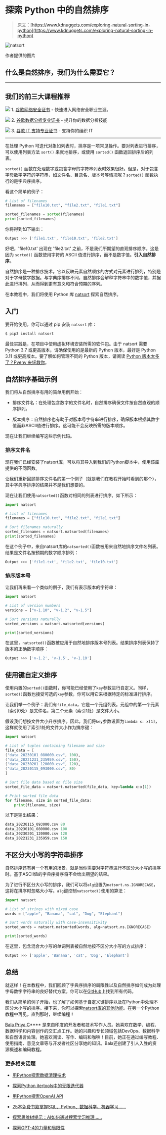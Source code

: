 # 探索 Python 中的自然排序

> 原文：[https://www.kdnuggets.com/exploring-natural-sorting-in-python](https://www.kdnuggets.com/exploring-natural-sorting-in-python)

![natsort](../Images/d6abe96d6dbba0e1997ba250e5355cd5.png)

作者提供的图片

## 什么是自然排序，我们为什么需要它？

* * *

## 我们的前三大课程推荐

![](../Images/0244c01ba9267c002ef39d4907e0b8fb.png) 1\. [谷歌网络安全证书](https://www.kdnuggets.com/google-cybersecurity) - 快速进入网络安全职业生涯。

![](../Images/e225c49c3c91745821c8c0368bf04711.png) 2\. [谷歌数据分析专业证书](https://www.kdnuggets.com/google-data-analytics) - 提升你的数据分析技能

![](../Images/0244c01ba9267c002ef39d4907e0b8fb.png) 3\. [谷歌 IT 支持专业证书](https://www.kdnuggets.com/google-itsupport) - 支持你的组织 IT

* * *

在处理 Python 可迭代对象如列表时，排序是一项常见操作。要对列表进行排序，可以使用列表方法 `sort()` 来就地排序，或使用 `sorted()` 函数返回排序后的列表。

`sorted()` 函数在处理数字或包含字母的字符串列表时效果很好。但是，对于包含字母数字字符的字符串，如文件名、目录名、版本号等情况呢？`sorted()` 函数执行的是字典序排序。

看这个简单的例子：

```py
# List of filenames
filenames = ["file10.txt", "file2.txt", "file1.txt"]

sorted_filenames = sorted(filenames)
print(sorted_filenames)
```

你将得到如下输出：

```py
Output >>> ['file1.txt', 'file10.txt', 'file2.txt'] 
```

好吧，'file10.txt' 出现在 'file2.txt' 之前，不是我们所期望的直观排序顺序。这是因为 `sorted()` 函数使用字符的 ASCII 值进行排序，而不是数字值。**引入自然排序**。

自然排序是一种排序技术，它以反映元素自然顺序的方式对元素进行排列，特别是对于字母数字数据。与字典序排序不同，自然排序会解释字符串中的数字值，并据此进行排列，从而得到更有意义和符合预期的序列。

在本教程中，我们将使用 Python 库 [natsort](https://pypi.org/project/natsort/) 探索自然排序。

## 入门

要开始使用，你可以通过 pip 安装 `natsort` 库：

```py
$ pip3 install natsort
```

最佳实践是，在项目中使用虚拟环境安装所需的软件包。由于 natsort 需要 Python 3.7 或更高版本，请确保使用的是最新的 Python 版本，最好是 Python 3.11 或更高版本。要了解如何管理不同的 Python 版本，请阅读 [Python 版本太多了？Pyenv 来拯救你](https://www.kdnuggets.com/too-many-python-versions-to-manage-pyenv-to-the-rescue)。

## 自然排序基础示例

我们将从自然排序有用的简单用例开始：

+   排序文件名：在处理包含数字的文件名时，自然排序确保文件按自然直观的顺序排列。

+   版本排序：自然排序也有助于对版本号字符串进行排序，确保版本根据其数字值而非ASCII值进行排序。这可能不会反映所需的版本顺序。

现在让我们继续编写这些示例代码。

### 排序文件名

现在我们已经安装了natsort库，可以将其导入到我们的Python脚本中，使用该库提供的不同函数。

让我们重新回顾排序文件名的第一个例子（就是我们在教程开始时看到的那个），其中字典序排序的结果并不是我们想要的。

现在让我们使用`natsorted()`函数对相同的列表进行排序，如下所示：

```py
import natsort

# List of filenames
filenames = ["file10.txt", "file2.txt", "file1.txt"]

# Sort filenames naturally
sorted_filenames = natsort.natsorted(filenames)
print(sorted_filenames)
```

在这个例子中，来自natsort库的`natsorted()`函数被用来自然地排序文件名列表。结果是文件名按预期的数字顺序排列：

```py
Output >>> ['file1.txt', 'file2.txt', 'file10.txt']
```

### 排序版本号

让我们再来看一个类似的例子，我们有表示版本的字符串：

```py
import natsort

# List of version numbers
versions = ["v-1.10", "v-1.2", "v-1.5"]

# Sort versions naturally
sorted_versions = natsort.natsorted(versions)

print(sorted_versions) 
```

在这里，`natsorted()`函数被应用于自然地排序版本号列表。结果排序列表保持了版本的正确数字顺序：

```py
Output >>> ['v-1.2', 'v-1.5', 'v-1.10']
```

## 使用键自定义排序

使用内置的`sorted()`函数时，你可能已经使用了`key`参数进行自定义。同样，`sorted()`函数也接受可选的`key`参数，你可以用它来根据特定的标准进行排序。

让我们举一个例子：我们有`file_data`，它是一个元组列表。元组中的第一个元素（索引0处）是文件名，第二个元素（索引1处）是文件大小。

假设我们想按文件大小升序排序。因此，我们将`key`参数设置为`lambda x: x[1]`，这样就使用了索引1处的文件大小作为排序键：

```py
import natsort

# List of tuples containing filename and size
file_data = [
("data_20230101_080000.csv", 100),
("data_20221231_235959.csv", 150),
("data_20230201_120000.csv", 120),
("data_20230115_093000.csv", 80)
]

# Sort file data based on file size
sorted_file_data = natsort.natsorted(file_data, key=lambda x:x[1])

# Print sorted file data
for filename, size in sorted_file_data:
    print(filename, size) 
```

以下是输出结果：

```py
data_20230115_093000.csv 80
data_20230101_080000.csv 100
data_20230201_120000.csv 120
data_20221231_235959.csv 150
```

## 不区分大小写的字符串排序

自然排序还有另一个有用的场景，就是当你需要对字符串进行不区分大小写的排序时。基于ASCII值的字典序排序将不会给出期望的结果。

为了进行不区分大小写的排序，我们可以将`alg`设置为`natsort.ns.IGNORECASE`，这将在排序时忽略大小写。`alg`键控制`natsorted()`使用的算法：

```py
import natsort

# List of strings with mixed case
words = ["apple", "Banana", "cat", "Dog", "Elephant"]

# Sort words naturally with case-insensitivity
sorted_words = natsort.natsorted(words, alg=natsort.ns.IGNORECASE)

print(sorted_words)
```

在这里，包含混合大小写的单词列表被自然地按不区分大小写的方式排序：

```py
Output >>> ['apple', 'Banana', 'cat', 'Dog', 'Elephant']
```

## 总结

就这样！在本教程中，我们回顾了字典序排序的局限性以及自然排序如何成为处理字母数字字符串的良好替代方案。你可以在[GitHub](https://github.com/balapriyac/python-basics/tree/main/natural-sorting)上找到所有代码。

我们从简单的例子开始，也了解了如何基于自定义键排序以及在Python中处理不区分大小写的排序。接下来，你可以探索[natsort库的其他功能](https://natsort.readthedocs.io/en/5.1.0/)。在另一个Python教程中再见。直到那时，继续编程！

**[](https://twitter.com/balawc27)**[Bala Priya C](https://www.kdnuggets.com/wp-content/uploads/bala-priya-author-image-update-230821.jpg)**** 是来自印度的开发者和技术写作人员。她喜欢在数学、编程、数据科学和内容创作的交汇点工作。她的兴趣和专长领域包括DevOps、数据科学和自然语言处理。她喜欢阅读、写作、编码和咖啡！目前，她正在通过编写教程、使用指南、意见文章等与开发者社区分享她的知识。Bala还创建了引人入胜的资源概述和编码教程。

### 更多相关话题

+   [用Python探索数据清理技术](https://www.kdnuggets.com/2023/04/exploring-data-cleaning-techniques-python.html)

+   [探索Python itertools中的无限迭代器](https://www.kdnuggets.com/exploring-infinite-iterators-in-python-itertools)

+   [用Python探索OpenAI API](https://www.kdnuggets.com/exploring-the-openai-api-with-python)

+   [25本免费书籍掌握SQL、Python、数据科学、机器学习……](https://www.kdnuggets.com/25-free-books-to-master-sql-python-data-science-machine-learning-and-natural-language-processing)

+   [探索思维树提示：AI如何通过搜索学习推理……](https://www.kdnuggets.com/2023/07/exploring-tree-of-thought-prompting-ai-learn-reason-through-search.html)

+   [探索GPT-4的力量和局限性](https://www.kdnuggets.com/2023/07/exploring-power-limitations-gpt4.html)
